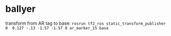 # ballyer

transform from AR tag to base: 
```rosrun tf2_ros static_transform_publisher 0  0.127 -.13 -1.57 -1.57 0 ar_marker_15 base```

